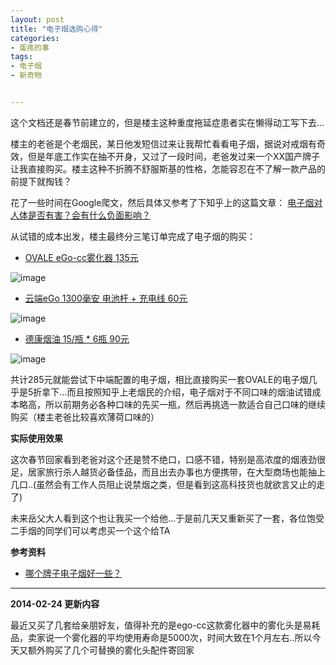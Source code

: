 ```yaml
---
layout: post
title: "电子烟选购心得"
categories:
- 蛋疼的事
tags:
- 电子烟
- 新奇物


---
```


这个文档还是春节前建立的，但是楼主这种重度拖延症患者实在懒得动工写下去...

楼主的老爸是个老烟民，某日他发短信过来让我帮忙看看电子烟，据说对戒烟有奇效，但是年底工作实在抽不开身，又过了一段时间，老爸发过来一个XX国产牌子让我直接购买。楼主这种不折腾不舒服斯基的性格，怎能容忍在不了解一款产品的前提下就掏钱？

花了一些时间在Google爬文，然后具体又参考了下知乎上的这篇文章：
[电子烟对人体是否有害？会有什么负面影响？](http://www.zhihu.com/question/19685049)

从试错的成本出发，楼主最终分三笔订单完成了电子烟的购买：

* [OVALE eGo-cc雾化器 135元](http://redirect.simba.taobao.com/rd?w=unionnojs&f=http%3A%2F%2Fre.taobao.com%2Feauction%3Fe%3DLA%252F7EOlBCqXghojqVNxKsXq%252B2YH22tHJzXofVasUP7mLltG5xFicOSZqewpHPyZzVuAX9KjHXqlrRF2mRoYw2w6%252F27l4VpYj72xyKpEWvWWB3ujUJI0OeA%253D%253D%26ptype%3D100010&k=e2e107a2b72ca1b1&c=un&b=alimm_0&p=mm_16933576_5054595_15502779)

![image](http://gi3.md.alicdn.com/imgextra/i3/822459970/T2csmKXmJbXXXXXXXX_!!822459970.jpg_460x460.jpg)

* [云端eGo 1300毫安 电池杆 + 充电线 60元](http://redirect.simba.taobao.com/rd?w=unionnojs&f=http%3A%2F%2Fre.taobao.com%2Feauction%3Fe%3DNzpGeVBLr53ebLdhAWchHAkm%252BuwqGAdSZ6U672N6gVGLltG5xFicOSZqewpHPyZzVuAX9KjHXqlrRF2mRoYw2w6%252F27l4VpYj72xyKpEWvWWB3ujUJI0OeA%253D%253D%26ptype%3D100010&k=e2e107a2b72ca1b1&c=un&b=alimm_0&p=mm_16933576_5054595_15502779)

![image](http://gi3.md.alicdn.com/bao/uploaded/i3/T1YNA_FXpfXXXXXXXX_!!0-item_pic.jpg_460x460q90.jpg)

* [德康烟油 15/瓶 * 6瓶 90元](http://redirect.simba.taobao.com/rd?w=unionnojs&f=http%3A%2F%2Fre.taobao.com%2Feauction%3Fe%3DqPAllAOyFBPghojqVNxKsZOxbNXXMIO94mujNrE3oq%252BLltG5xFicOSZqewpHPyZzVuAX9KjHXqlrRF2mRoYw2w6%252F27l4VpYj72xyKpEWvWWB3ujUJI0OeA%253D%253D%26ptype%3D100010&k=e2e107a2b72ca1b1&c=un&b=alimm_0&p=mm_16933576_5054595_15502779)

![image](http://img04.taobaocdn.com/bao/uploaded/i4/771823065/T2Z.50XvlXXXXXXXXX_!!771823065.jpg_460x460.jpg)


共计285元就能尝试下中端配置的电子烟，相比直接购买一套OVALE的电子烟几乎是5折拿下...而且按照知乎上老烟民的介绍，电子烟对于不同口味的烟油试错成本略高，所以前期务必各种口味的先买一瓶，然后再挑选一款适合自己口味的继续购买（楼主老爸比较喜欢薄荷口味的）

**实际使用效果**

这次春节回家看到老爸对这个还是赞不绝口，口感不错，特别是高浓度的烟液劲很足，居家旅行杀人越货必备佳品，而且出去办事也方便携带，在大型商场也能抽上几口..(虽然会有工作人员阻止说禁烟之类，但是看到这高科技货也就欲言又止的走了)

未来岳父大人看到这个也让我买一个给他...于是前几天又重新买了一套，各位饱受二手烟的同学们可以考虑买一个这个给TA

**参考资料**

* [哪个牌子电子烟好一些？](http://www.zhihu.com/question/19858845)

---


**2014-02-24 更新内容**

最近又买了几套给亲朋好友，值得补充的是ego-cc这款雾化器中的雾化头是易耗品，卖家说一个雾化器的平均使用寿命是5000次，时间大致在1个月左右..所以今天又额外购买了几个可替换的雾化头配件寄回家


